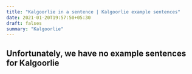 ```yaml
---
title: "Kalgoorlie in a sentence | Kalgoorlie example sentences"
date: 2021-01-20T19:57:50+05:30
draft: falses
summary: "Kalgoorlie"
---
```

## Unfortunately, we have no example sentences for Kalgoorlie                 
